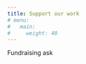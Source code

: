 ```yaml
---
title: Support our work
# menu:
#   main:
#     weight: 40
---
```


Fundraising ask
<!--add blocks of content here to add more sections to the community page -->
